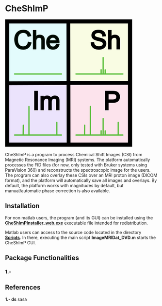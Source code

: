 # CheShImP

![alt text](https://github.com/DavidGomezCabeza/CheShImP/blob/main/Logo.png?raw=true)

CheShImP is a program to process Chemical Shift Images (CSI) from Magnetic Resonance Imaging (MRI) systems. The platform automatically processes the FID files (for now, only tested with Bruker systems using ParaVision 360) and reconstructs the spectroscopic image for the users. The program can also overlay these CSIs over an MRI proton image (DICOM format), and the platform will automatically save all images and overlays. By default, the platform works with magnitudes by default, but manual/automatic phase correction is also available. 

## Installation

For non matlab users, the program (and its GUI) can be installed using the [**CheShImPInstaller_web.exe**](https://github.com/DavidGomezCabeza/CheShImP/tree/main/CheShImP/for_redistribution) executable file intended for redistribution. 

Matlab users can access to the source code located in the directory [**Scripts**](https://github.com/DavidGomezCabeza/CheShImP/tree/main/Scripts). In there, executing the main script **ImageMRIDat_DVD.m** starts the CheShImP GUI. 

## Package Functionalities

  ### 1.- 

## References
  **1.- ds** sasa 

